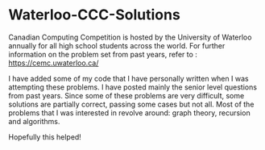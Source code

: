 # Waterloo-CCC-Solutions

Canadian Computing Competition is hosted by the University of Waterloo annually for all high school students across the world.
For further information on the problem set from past years, refer to : https://cemc.uwaterloo.ca/ 

I have added some of my code that I have personally written when I was attempting these problems. I have posted mainly the senior level questions from past years. Since some of these problems are very difficult, some solutions are partially correct, passing some cases but not all. Most of the problems that I was interested in revolve around: graph theory, recursion and algorithms. 

Hopefully this helped!
